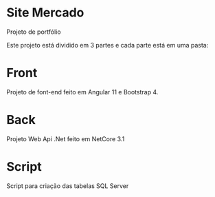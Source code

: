 # Site Mercado
Projeto de portfólio

Este projeto está dividido em 3 partes e cada parte está em uma pasta:

# Front
Projeto de font-end feito em Angular 11 e Bootstrap 4.

# Back
Projeto Web Api .Net feito em NetCore 3.1

# Script
Script para criação das tabelas SQL Server
